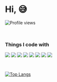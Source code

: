 

# Hi, :sweat_smile:

 

![Profile views](https://gpvc.arturio.dev/hsglc)  

<br />




###  Things I code with
<p>
  <img src="https://img.icons8.com/dusk/48/000000/javascript.png"/>
  <img src="https://img.icons8.com/bubbles/48/000000/react.png"/>
  <img src="https://img.icons8.com/color/48/000000/git.png"/>
  <img src="https://img.icons8.com/color/48/000000/npm.png"/>
  <img src="https://img.icons8.com/nolan/48/html.png"/>
  <img src="https://img.icons8.com/dusk/48/000000/css3.png"/>
  <img src="https://img.icons8.com/color/48/000000/sass.png"/>
  <img src="https://img.icons8.com/color/48/000000/firebase.png"/>
 
  
</p>
<p> 
</p>
<br />





[![Top Langs](https://github-readme-stats.vercel.app/api/top-langs/?username=hsglc&layout=compact)](https://github.com/anuraghazra/github-readme-stats)






[twitter]: https://twitter.com/hgulcu0
[linkedin]: https://www.linkedin.com/in/huseyin-gulcu-79859a1b7/
